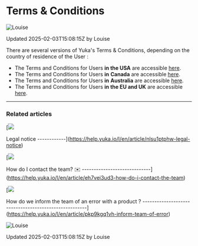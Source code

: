 Terms & Conditions
==================

![Louise](https://files.helpdocs.io/n0njida9x8/other/1697448726388/clean-shot-2023-09-26-at-13-07-20-2-x.png)

Updated 2025-02-03T15:08:15Z by Louise

There are several versions of Yuka's Terms & Conditions, depending on the country of residence of the User :

* The Terms and Conditions for Users **in the USA** are accessible [here](https://help.yuka.io/l/en/article/c1zr4m81g1).
* The Terms and Conditions for Users **in** **Canada** are accessible [here](https://help.yuka.io/l/en/article/29ei59sgfa).
* The Terms and Conditions for Users **in** **Australia** are accessible [here](https://help.yuka.io/l/en/article/f44t7d4gwr).
* The Terms and Conditions for Users **in the EU and UK** are accessible [here](https://help.yuka.io/l/en/article/nui6tegnjw).

* * *

### Related articles

[![](https://files.helpdocs.io/n0njida9x8/articles/tu0my38nn5/1617283820093/bullet.svg)

Legal notice
------------](https://help.yuka.io/l/en/article/nlsu1ptphw-legal-notice)

[![](https://files.helpdocs.io/n0njida9x8/articles/tu0my38nn5/1617283820093/bullet.svg)

How do I contact the team? ✉️
-----------------------------](https://help.yuka.io/l/en/article/eh7vei3ud3-how-do-i-contact-the-team)

[![](https://files.helpdocs.io/n0njida9x8/articles/tu0my38nn5/1617283820093/bullet.svg)

How do we inform the team of an error with a product ?
------------------------------------------------------](https://help.yuka.io/l/en/article/pkp9kgq1vh-inform-team-of-error)

![Louise](https://files.helpdocs.io/n0njida9x8/other/1697448726388/clean-shot-2023-09-26-at-13-07-20-2-x.png)

Updated 2025-02-03T15:08:15Z by Louise